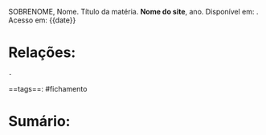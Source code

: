 SOBRENOME, Nome. Título da matéria. **Nome do site**, ano. Disponível em: <URL>. Acesso em: {{date}}
	
# Relações:
	- 
==tags==: #fichamento
# Sumário:  
